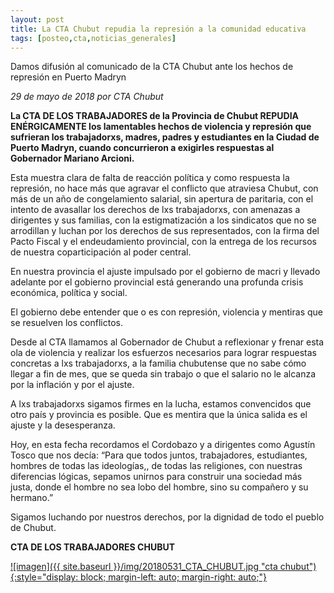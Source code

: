 ```yaml
---
layout: post
title: La CTA Chubut repudia la represión a la comunidad educativa
tags: [posteo,cta,noticias_generales]
---
```


Damos difusión al comunicado de la CTA Chubut ante los hechos de represión en Puerto Madryn


*29 de mayo de 2018 por CTA Chubut*

**La CTA DE LOS TRABAJADORES de la Provincia de Chubut REPUDIA ENÉRGICAMENTE los lamentables hechos de violencia y represión que sufrieran los trabajadorxs, madres, padres y estudiantes en la Ciudad de Puerto Madryn, cuando concurrieron a exigirles respuestas al Gobernador Mariano Arcioni.**

Esta muestra clara de falta de reacción política y como respuesta la represión, no hace más que agravar el conflicto que atraviesa Chubut, con más de un año de congelamiento salarial, sin apertura de paritaria, con el intento de avasallar los derechos de lxs trabajadorxs, con amenazas a dirigentes y sus familias, con la estigmatización a los sindicatos que no se arrodillan y luchan por los derechos de sus representados, con la firma del Pacto Fiscal y el endeudamiento provincial, con la entrega de los recursos de nuestra coparticipación al poder central.

En nuestra provincia el ajuste impulsado por el gobierno de macri y llevado adelante por el gobierno provincial está generando una profunda crisis económica, política y social.

El gobierno debe entender que o es con represión, violencia y mentiras que se resuelven los conflictos.

Desde al CTA llamamos al Gobernador de Chubut a reflexionar y frenar esta ola de violencia y realizar los esfuerzos necesarios para lograr respuestas concretas a lxs trabajadorxs, a la familia chubutense que no sabe cómo llegar a fin de mes, que se queda sin trabajo o que el salario no le alcanza por la inflación y por el ajuste.

A lxs trabajadorxs sigamos firmes en la lucha, estamos convencidos que otro país y provincia es posible. Que es mentira que la única salida es el ajuste y la desesperanza.

Hoy, en esta fecha recordamos el Cordobazo y a dirigentes como Agustín Tosco que nos decía: “Para que todos juntos, trabajadores, estudiantes, hombres de todas las ideologías,, de todas las religiones, con nuestras diferencias lógicas, sepamos unirnos para construir una sociedad más justa, donde el hombre no sea lobo del hombre, sino su compañero y su hermano.”

Sigamos luchando por nuestros derechos, por la dignidad de todo el pueblo de Chubut.

**CTA DE LOS TRABAJADORES CHUBUT**



<a href="http://www.cta.org.ar/la-cta-de-los-trabajadores-de.html" markdown="1">
![imagen]({{ site.baseurl }}/img/20180531_CTA_CHUBUT.jpg "cta chubut"){:style="display: block; margin-left: auto; margin-right: auto;"}
</a>
